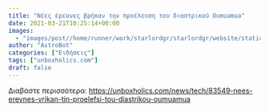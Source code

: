 ```yaml
---
title: "Νέες έρευνες βρήκαν την προέλευση του διαστρικού Oumuamua"
date: 2021-03-21T10:25:14+00:00
images:
  - "images/post//home/runner/work/starlordgr/starlordgr/website/static/images/post/omuamua.jpg"
author: "AstroBot"
categories: ["Ειδήσεις"]
tags: ["unboxholics.com"]
draft: false
---
```




Διαβάστε περισσότερα: https://unboxholics.com/news/tech/83549-nees-erevnes-vrikan-tin-proelefsi-tou-diastrikou-oumuamua
